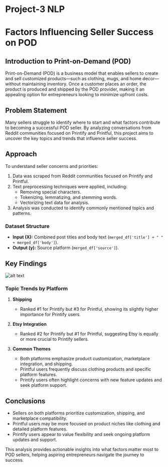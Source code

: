 # Project-3 NLP

# Factors Influencing Seller Success on POD  

## **Introduction to Print-on-Demand (POD)**  
Print-on-Demand (POD) is a business model that enables sellers to create and sell customized products—such as clothing, mugs, and home decor—without maintaining inventory. Once a customer places an order, the product is produced and shipped by the POD provider, making it an appealing option for entrepreneurs looking to minimize upfront costs.

## **Problem Statement**  
Many sellers struggle to identify where to start and what factors contribute to becoming a successful POD seller. By analyzing conversations from Reddit communities focused on Printify and Printful, this project aims to uncover the key topics and trends that influence seller success.

## **Approach**  
To understand seller concerns and priorities:  
1. Data was scraped from Reddit communities focused on Printify and Printful.  
2. Text preprocessing techniques were applied, including:  
   - Removing special characters.  
   - Tokenizing, lemmatizing, and stemming words.  
   - Vectorizing text data for analysis.  
3. Analysis was conducted to identify commonly mentioned topics and patterns.  

### **Dataset Structure**  
- **Input (X):** Combined post titles and body text (`merged_df['title'] + " " + merged_df['body']`).  
- **Output (y):** Source platform (`merged_df['source']`).

## **Key Findings**  
![alt text](https://github.com/jjaytiya/Project-3-NLP/blob/main/images/Top10_mentions.png)

### **Topic Trends by Platform**  
1. **Shipping**  
   - Ranked #1 for Printify but #3 for Printful, showing its slightly higher importance for Printify users.  

2. **Etsy Integration**  
   - Ranked #2 for Printify but #1 for Printful, suggesting Etsy is equally or more crucial to Printify sellers.  

3. **Common Themes**  
   - Both platforms emphasize product customization, marketplace integration, and shipping.  
   - Printful users frequently discuss clothing products and specific platform features.  
   - Printify users often highlight concerns with new feature updates and seek platform support.

## **Conclusions**  
- Sellers on both platforms prioritize customization, shipping, and marketplace compatibility.  
- Printful users may be more focused on product niches like clothing and detailed platform features.  
- Printify users appear to value flexibility and seek ongoing platform updates and support.

This analysis provides actionable insights into what factors matter most to POD sellers, helping aspiring entrepreneurs navigate the journey to success.
```
